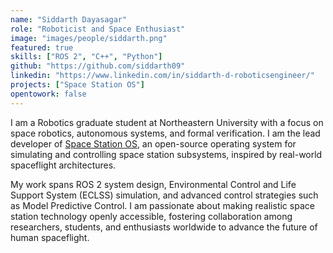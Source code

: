 ```yaml
---
name: "Siddarth Dayasagar"
role: "Roboticist and Space Enthusiast"
image: "images/people/siddarth.png"
featured: true
skills: ["ROS 2", "C++", "Python"]
github: "https://github.com/siddarth09"
linkedin: "https://www.linkedin.com/in/siddarth-d-roboticsengineer/"
projects: ["Space Station OS"]
opentowork: false
---
```

I am a Robotics graduate student at Northeastern University with a focus on space robotics, autonomous systems, and formal verification. I am the lead developer of [Space Station OS](https://github.com/space-station-os/space_station_os), an open-source operating system for simulating and controlling space station subsystems, inspired by real-world spaceflight architectures.  

My work spans ROS 2 system design, Environmental Control and Life Support System (ECLSS) simulation, and advanced control strategies such as Model Predictive Control. I am passionate about making realistic space station technology openly accessible, fostering collaboration among researchers, students, and enthusiasts worldwide to advance the future of human spaceflight.
